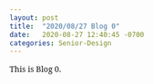 ```yaml
---
layout: post
title:  "2020/08/27 Blog 0"
date:   2020-08-27 12:40:45 -0700
categories: Senior-Design
---
```

<html>
<style>
	html, body, h1, h2, h3, h4, h5, h6, p {
		font-family:  "Serif";
	}
	
	body {
		background-color:#cce9ff;
	}
</style>

<body>
<p>This is Blog 0.</p>
</body>
</html>
